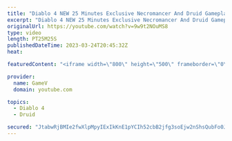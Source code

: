 ```yaml
---
title: "Diablo 4 NEW 25 Minutes Exclusive Necromancer And Druid Gameplay (4K 60FPS ULTRA)"
excerpt: "Diablo 4 NEW 25 Minutes Exclusive Necromancer And Druid Gameplay (4K 60FPS ULTRA) Diablo IV is an upcoming dungeon ..."
originalUrl: https://youtube.com/watch?v=9w9t2NOuMS8
type: video
length: PT25M25S
publishedDateTime: 2023-03-24T20:45:32Z
heat: 

featuredContent: "<iframe width=\"800\" height=\"500\" frameborder=\"0\" src=\"https://www.youtube.com/embed/9w9t2NOuMS8\" allow=\"accelerometer; autoplay; encrypted-media; gyroscope; picture-in-picture\" allowfullscreen></iframe>"

provider:
  name: GameV
  domain: youtube.com

topics:
  - Diablo 4
  - Druid

secured: "JtabwRjBMIe2fwXlpMpyIExIkKnE1pYCIh52cbB2jfg3soEjw2nShsQubFo0Jb4sgCG+gYGGWOM/iY54IuWlEBM/ski+5eVaH+XcvUK0X8J9XyDLWykL+t8qQDL2fnTQsikntaDNNXziRafdkjQsVBTfaz6lW9Bob9cFkiLPAegxbAaL4vqId/Nn8/7CpcvEGNydMgeWFOy0ASliMvlPi0wxorzqgMETmZf2Dukm3amImdcYBEb9P5tXs+7frnUDQuzFLatzZb15hmL14/15Hr4aKZRLrbEPT0fIrs5v1QK+NF1G6jZqkZbP9XaMZWbzP6B09porTQTXS117sWbusSSP5soTyYIXl9NzHVZL0c7URmy/d8tpYCogQnv4g6/e5QvONfjBOsomy03Qc65zccQr6nSRYScA8UPIDXqpEKo=;4tjyJIHxabMpXkG2C2waDA=="
---
```


